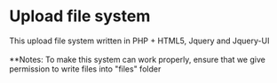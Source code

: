 # Upload file system
This upload file system written in PHP + HTML5, Jquery and Jquery-UI  
<br>
**Notes:
	To make this system can work properly, ensure that we give permission to write files into "files" folder
